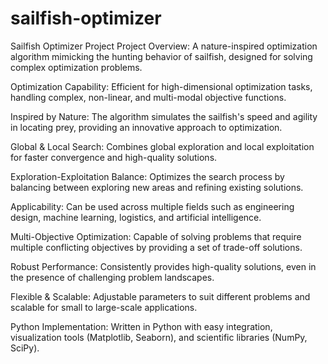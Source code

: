 # sailfish-optimizer

Sailfish Optimizer Project
Project Overview: A nature-inspired optimization algorithm mimicking the hunting behavior of sailfish, designed for solving complex optimization problems.

Optimization Capability: Efficient for high-dimensional optimization tasks, handling complex, non-linear, and multi-modal objective functions.

Inspired by Nature: The algorithm simulates the sailfish's speed and agility in locating prey, providing an innovative approach to optimization.

Global & Local Search: Combines global exploration and local exploitation for faster convergence and high-quality solutions.

Exploration-Exploitation Balance: Optimizes the search process by balancing between exploring new areas and refining existing solutions.

Applicability: Can be used across multiple fields such as engineering design, machine learning, logistics, and artificial intelligence.

Multi-Objective Optimization: Capable of solving problems that require multiple conflicting objectives by providing a set of trade-off solutions.

Robust Performance: Consistently provides high-quality solutions, even in the presence of challenging problem landscapes.

Flexible & Scalable: Adjustable parameters to suit different problems and scalable for small to large-scale applications.

Python Implementation: Written in Python with easy integration, visualization tools (Matplotlib, Seaborn), and scientific libraries (NumPy, SciPy).

